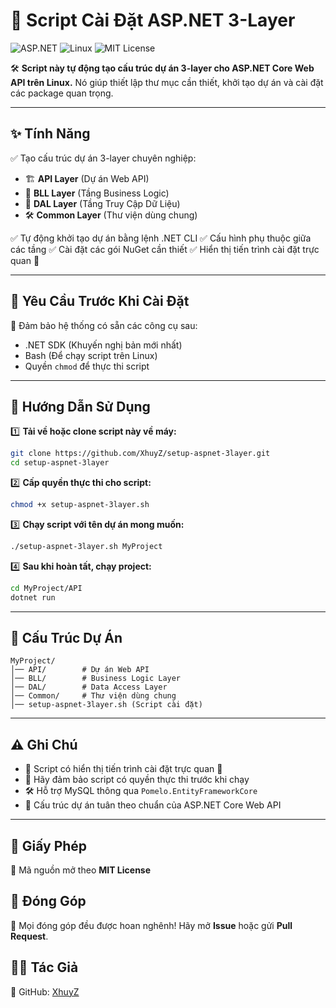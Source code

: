 # 🚀 Script Cài Đặt ASP.NET 3-Layer

![ASP.NET](https://img.shields.io/badge/ASP.NET-Core-blue?style=flat&logo=dotnet) ![Linux](https://img.shields.io/badge/Linux-Support-green?style=flat&logo=linux) ![MIT License](https://img.shields.io/badge/License-MIT-yellow?style=flat)

🛠 **Script này tự động tạo cấu trúc dự án 3-layer cho ASP.NET Core Web API trên Linux.** 
Nó giúp thiết lập thư mục cần thiết, khởi tạo dự án và cài đặt các package quan trọng.

---

## ✨ Tính Năng
✅ Tạo cấu trúc dự án 3-layer chuyên nghiệp:
- 🏗 **API Layer** (Dự án Web API)
- 🔄 **BLL Layer** (Tầng Business Logic)
- 💾 **DAL Layer** (Tầng Truy Cập Dữ Liệu)
- 🛠 **Common Layer** (Thư viện dùng chung)

✅ Tự động khởi tạo dự án bằng lệnh .NET CLI
✅ Cấu hình phụ thuộc giữa các tầng
✅ Cài đặt các gói NuGet cần thiết
✅ Hiển thị tiến trình cài đặt trực quan 🎯

---

## 📌 Yêu Cầu Trước Khi Cài Đặt
🔹 Đảm bảo hệ thống có sẵn các công cụ sau:
- .NET SDK (Khuyến nghị bản mới nhất)
- Bash (Để chạy script trên Linux)
- Quyền `chmod` để thực thi script

---

## 🚀 Hướng Dẫn Sử Dụng
1️⃣ **Tải về hoặc clone script này về máy:**
   ```bash
   git clone https://github.com/XhuyZ/setup-aspnet-3layer.git
   cd setup-aspnet-3layer
   ```
2️⃣ **Cấp quyền thực thi cho script:**
   ```bash
   chmod +x setup-aspnet-3layer.sh
   ```
3️⃣ **Chạy script với tên dự án mong muốn:**
   ```bash
   ./setup-aspnet-3layer.sh MyProject
   ```
4️⃣ **Sau khi hoàn tất, chạy project:**
   ```bash
   cd MyProject/API
   dotnet run
   ```

---

## 📂 Cấu Trúc Dự Án
```
MyProject/
│── API/        # Dự án Web API
│── BLL/        # Business Logic Layer
│── DAL/        # Data Access Layer
│── Common/     # Thư viện dùng chung
│── setup-aspnet-3layer.sh (Script cài đặt)
```

---

## ⚠️ Ghi Chú
- 🏁 Script có hiển thị tiến trình cài đặt trực quan 🎯
- 🔐 Hãy đảm bảo script có quyền thực thi trước khi chạy
- 🛠 Hỗ trợ MySQL thông qua `Pomelo.EntityFrameworkCore`
- 📌 Cấu trúc dự án tuân theo chuẩn của ASP.NET Core Web API

---

## 📜 Giấy Phép
📖 Mã nguồn mở theo **MIT License**

## 🤝 Đóng Góp
🚀 Mọi đóng góp đều được hoan nghênh! Hãy mở **Issue** hoặc gửi **Pull Request**.

## 👨‍💻 Tác Giả
🔗 GitHub: [XhuyZ](https://github.com/XhuyZ)

